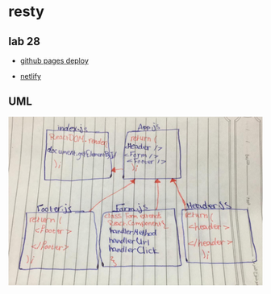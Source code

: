 # resty

## lab 28
- [github pages deploy](https://sondos-401-advanced-javascript.github.io/resty/index.html)

- [netlify](https://silly-noyce-8fd04e.netlify.app/)

## UML
![UML](./assest/lab-26.jpeg)